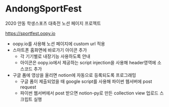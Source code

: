 # AndongSportFest

2020 안동 학생스포츠 대축전 노션 페이지 프로젝트

https://sportfest.oopy.io

* oopy.io를 사용해 노션 페이지에 custom url 적용
* 스마트폰 홈화면에 바로가기 아이콘 추가
    * 각 기기별로 내장기능 사용하도록 안내
    * 아이콘은 oopy.io에서 제공하는 script injection을 사용해 header영역에 소스코드 추가
* 구글 폼에 영상을 올리면 notion에 자동으로 등록되도록 프로그래밍
    * 구글 폼이 제출되었을 때 google script를 사용해 파이썬 웹서버에 post request
    * 파이썬 웹서버에서 post 받으면 notion-py로 만든 collection view 업로드 스크립트 실행

